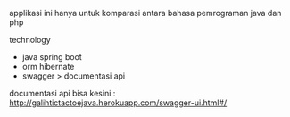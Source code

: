 applikasi ini hanya untuk komparasi antara bahasa pemrograman java dan php

technology 
- java spring boot
- orm hibernate
- swagger > documentasi api

documentasi api bisa kesini : http://galihtictactoejava.herokuapp.com/swagger-ui.html#/

